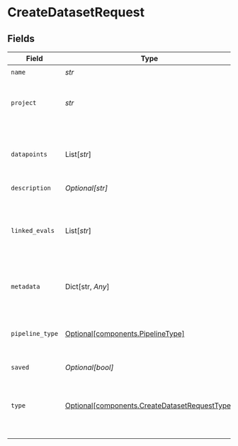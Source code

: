# CreateDatasetRequest


## Fields

| Field                                                                                                | Type                                                                                                 | Required                                                                                             | Description                                                                                          |
| ---------------------------------------------------------------------------------------------------- | ---------------------------------------------------------------------------------------------------- | ---------------------------------------------------------------------------------------------------- | ---------------------------------------------------------------------------------------------------- |
| `name`                                                                                               | *str*                                                                                                | :heavy_check_mark:                                                                                   | N/A                                                                                                  |
| `project`                                                                                            | *str*                                                                                                | :heavy_check_mark:                                                                                   | UUID of the project associated with this dataset                                                     |
| `datapoints`                                                                                         | List[*str*]                                                                                          | :heavy_minus_sign:                                                                                   | List of unique datapoint ids to be included in this dataset                                          |
| `description`                                                                                        | *Optional[str]*                                                                                      | :heavy_minus_sign:                                                                                   | N/A                                                                                                  |
| `linked_evals`                                                                                       | List[*str*]                                                                                          | :heavy_minus_sign:                                                                                   | List of unique evaluation run ids to be associated with this dataset                                 |
| `metadata`                                                                                           | Dict[str, *Any*]                                                                                     | :heavy_minus_sign:                                                                                   | Any helpful metadata to track for the dataset                                                        |
| `pipeline_type`                                                                                      | [Optional[components.PipelineType]](../../models/components/pipelinetype.md)                         | :heavy_minus_sign:                                                                                   | The type of data included in the dataset - "event" or "session"                                      |
| `saved`                                                                                              | *Optional[bool]*                                                                                     | :heavy_minus_sign:                                                                                   | N/A                                                                                                  |
| `type`                                                                                               | [Optional[components.CreateDatasetRequestType]](../../models/components/createdatasetrequesttype.md) | :heavy_minus_sign:                                                                                   | What the dataset is to be used for - "evaluation" or "fine-tuning"                                   |